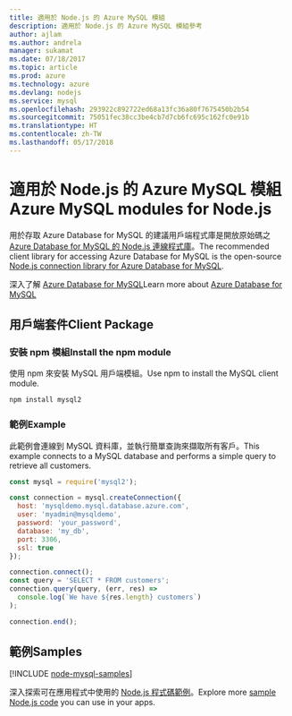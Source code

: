 ```yaml
---
title: 適用於 Node.js 的 Azure MySQL 模組
description: 適用於 Node.js 的 Azure MySQL 模組參考
author: ajlam
ms.author: andrela
manager: sukamat
ms.date: 07/18/2017
ms.topic: article
ms.prod: azure
ms.technology: azure
ms.devlang: nodejs
ms.service: mysql
ms.openlocfilehash: 293922c892722ed68a13fc36a80f7675450b2b54
ms.sourcegitcommit: 75051fec38cc3be4cb7d7cb6fc695c162fc0e91b
ms.translationtype: HT
ms.contentlocale: zh-TW
ms.lasthandoff: 05/17/2018
---
```

# <a name="azure-mysql-modules-for-nodejs"></a><span data-ttu-id="eff66-103">適用於 Node.js 的 Azure MySQL 模組</span><span class="sxs-lookup"><span data-stu-id="eff66-103">Azure MySQL modules for Node.js</span></span>

<span data-ttu-id="eff66-104">用於存取 Azure Database for MySQL 的建議用戶端程式庫是開放原始碼之 [Azure Database for MySQL 的 Node.js 連線程式庫](https://github.com/sidorares/node-mysql2)。</span><span class="sxs-lookup"><span data-stu-id="eff66-104">The recommended client library for accessing Azure Database for MySQL is the open-source [Node.js connection library for Azure Database for MySQL](https://github.com/sidorares/node-mysql2).</span></span> 

<span data-ttu-id="eff66-105">深入了解 [Azure Database for MySQL](https://docs.microsoft.com/azure/MySQL/)</span><span class="sxs-lookup"><span data-stu-id="eff66-105">Learn more about [Azure Database for MySQL](https://docs.microsoft.com/azure/MySQL/)</span></span>

## <a name="client-package"></a><span data-ttu-id="eff66-106">用戶端套件</span><span class="sxs-lookup"><span data-stu-id="eff66-106">Client Package</span></span>

### <a name="install-the-npm-module"></a><span data-ttu-id="eff66-107">安裝 npm 模組</span><span class="sxs-lookup"><span data-stu-id="eff66-107">Install the npm module</span></span>

<span data-ttu-id="eff66-108">使用 npm 來安裝 MySQL 用戶端模組。</span><span class="sxs-lookup"><span data-stu-id="eff66-108">Use npm to install the MySQL client module.</span></span>

```bash
npm install mysql2
```   

### <a name="example"></a><span data-ttu-id="eff66-109">範例</span><span class="sxs-lookup"><span data-stu-id="eff66-109">Example</span></span>

<span data-ttu-id="eff66-110">此範例會連線到 MySQL 資料庫，並執行簡單查詢來擷取所有客戶。</span><span class="sxs-lookup"><span data-stu-id="eff66-110">This example connects to a MySQL database and performs a simple query to retrieve all customers.</span></span>

```javascript
const mysql = require('mysql2');

const connection = mysql.createConnection({
  host: 'mysqldemo.mysql.database.azure.com',
  user: 'myadmin@mysqldemo',
  password: 'your_password',
  database: 'my_db',
  port: 3306,
  ssl: true
});

connection.connect();
const query = 'SELECT * FROM customers';
connection.query(query, (err, res) =>
  console.log(`We have ${res.length} customers`)
);

connection.end();
```

## <a name="samples"></a><span data-ttu-id="eff66-111">範例</span><span class="sxs-lookup"><span data-stu-id="eff66-111">Samples</span></span>

[!INCLUDE [node-mysql-samples](../docs-ref-conceptual/includes/mysql-samples.md)]

<span data-ttu-id="eff66-112">深入探索可在應用程式中使用的 [Node.js 程式碼範例](https://azure.microsoft.com/resources/samples/?platform=nodejs)。</span><span class="sxs-lookup"><span data-stu-id="eff66-112">Explore more [sample Node.js code](https://azure.microsoft.com/resources/samples/?platform=nodejs) you can use in your apps.</span></span>

